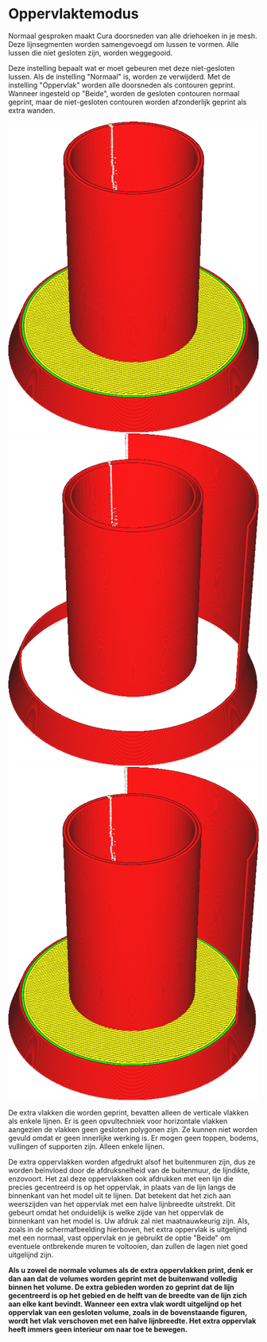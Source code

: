 Oppervlaktemodus
====
Normaal gesproken maakt Cura doorsneden van alle driehoeken in je mesh. Deze lijnsegmenten worden samengevoegd om lussen te vormen. Alle lussen die niet gesloten zijn, worden weggegooid.

Deze instelling bepaalt wat er moet gebeuren met deze niet-gesloten lussen. Als de instelling "Normaal" is, worden ze verwijderd. Met de instelling "Oppervlak" worden alle doorsneden als contouren geprint. Wanneer ingesteld op "Beide", worden de gesloten contouren normaal geprint, maar de niet-gesloten contouren worden afzonderlijk geprint als extra wanden.

<!--screenshot {
"image_path": "magic_mesh_surface_mode_normal.png",
"modellen": [{"script": "extra_surface.py"}],
"camerapositie": [66, 129, 124],
"instellingen": {
    "magic_mesh_surface_mode": "normaal"
},
"kleuren": 32
}-->
<!--screenshot {
"image_path": "magic_mesh_surface_mode_surface.png",
"modellen": [{"script": "extra_surface.py"}],
"camerapositie": [66, 129, 124],
"instellingen": {
    "magic_mesh_surface_mode": "oppervlak"
},
"kleuren": 32
}-->
<!--screenshot {
"image_path": "magic_mesh_surface_mode_both.png",
"modellen": [{"script": "extra_surface.py"}],
"camerapositie": [66, 129, 124],
"instellingen": {
    "magic_mesh_surface_mode": "beide"
},
"kleuren": 32
}-->
![Normale modus laat het enkele niet-gesloten oppervlak aan de rechterkant weg](../../../articles/images/magic_mesh_surface_mode_normal.png)
![Surface-modus drukt alleen de oppervlakken af ​​zonder ze als gesloten volumes te behandelen](../../../articles/images/magic_mesh_surface_mode_surface.png)
![Print zowel de volumes als het extra niet-gesloten oppervlak aan de rechterkant](../../../articles/images/magic_mesh_surface_mode_both.png)

De extra vlakken die worden geprint, bevatten alleen de verticale vlakken als enkele lijnen. Er is geen opvultechniek voor horizontale vlakken aangezien de vlakken geen gesloten polygonen zijn. Ze kunnen niet worden gevuld omdat er geen innerlijke werking is. Er mogen geen toppen, bodems, vullingen of supporten zijn. Alleen enkele lijnen.

De extra oppervlakken worden afgedrukt alsof het buitenmuren zijn, dus ze worden beïnvloed door de afdruksnelheid van de buitenmuur, de lijndikte, enzovoort. Het zal deze oppervlakken ook afdrukken met een lijn die precies gecentreerd is op het oppervlak, in plaats van de lijn langs de binnenkant van het model uit te lijnen. Dat betekent dat het zich aan weerszijden van het oppervlak met een halve lijnbreedte uitstrekt. Dit gebeurt omdat het onduidelijk is welke zijde van het oppervlak de binnenkant van het model is. Uw afdruk zal niet maatnauwkeurig zijn. Als, zoals in de schermafbeelding hierboven, het extra oppervlak is uitgelijnd met een normaal, vast oppervlak en je gebruikt de optie "Beide" om eventuele ontbrekende muren te voltooien, dan zullen de lagen niet goed uitgelijnd zijn.

**Als u zowel de normale volumes als de extra oppervlakken print, denk er dan aan dat de volumes worden geprint met de buitenwand volledig binnen het volume. De extra gebieden worden zo geprint dat de lijn gecentreerd is op het gebied en de helft van de breedte van de lijn zich aan elke kant bevindt. Wanneer een extra vlak wordt uitgelijnd op het oppervlak van een gesloten volume, zoals in de bovenstaande figuren, wordt het vlak verschoven met een halve lijnbreedte. Het extra oppervlak heeft immers geen interieur om naar toe te bewegen.**